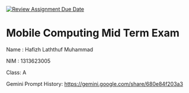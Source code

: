 [![Review Assignment Due Date](https://classroom.github.com/assets/deadline-readme-button-22041afd0340ce965d47ae6ef1cefeee28c7c493a6346c4f15d667ab976d596c.svg)](https://classroom.github.com/a/88Jgrsmc)
# Mobile Computing Mid Term Exam
Name : Hafizh Laththuf Muhammad

NIM  : 1313623005

Class: A

Gemini Prompt History: https://gemini.google.com/share/680e84f203a3

